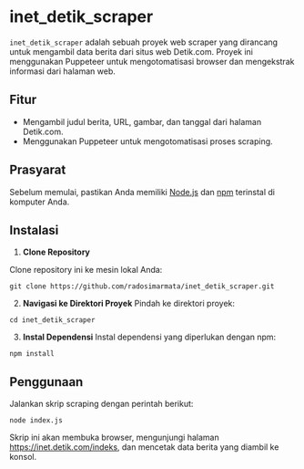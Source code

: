 # inet_detik_scraper

`inet_detik_scraper` adalah sebuah proyek web scraper yang dirancang untuk mengambil data berita dari situs web Detik.com. Proyek ini menggunakan Puppeteer untuk mengotomatisasi browser dan mengekstrak informasi dari halaman web.

## Fitur

- Mengambil judul berita, URL, gambar, dan tanggal dari halaman Detik.com.
- Menggunakan Puppeteer untuk mengotomatisasi proses scraping.

## Prasyarat

Sebelum memulai, pastikan Anda memiliki [Node.js](https://nodejs.org/) dan [npm](https://www.npmjs.com/) terinstal di komputer Anda.

## Instalasi

1. **Clone Repository**

  Clone repository ini ke mesin lokal Anda:

  ```
  git clone https://github.com/radosimarmata/inet_detik_scraper.git
  ```

2. **Navigasi ke Direktori Proyek**
  Pindah ke direktori proyek:
  ```
  cd inet_detik_scraper
  ```
3. **Instal Dependensi**
  Instal dependensi yang diperlukan dengan npm:
  ```
  npm install
  ```
## Penggunaan
  Jalankan skrip scraping dengan perintah berikut:

  ```
  node index.js
  ```
  Skrip ini akan membuka browser, mengunjungi halaman https://inet.detik.com/indeks, dan mencetak data berita yang diambil ke konsol.